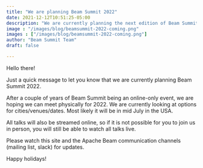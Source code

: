 ```yaml
---
title: "We are planning Beam Summit 2022"
date: 2021-12-12T10:51:25-05:00
description: "We are currently planning the next edition of Beam Summit for Summer 2022. Check out the details."
image : "/images/blog/beamsummit-2022-coming.png"
images : ["/images/blog/beamsummit-2022-coming.png"]
author: "Beam Summit Team"
draft: false

---
```


Hello there!

Just a quick message to let you know that we are currently planning Beam Summit 2022.

After a couple of years of Beam Summit being an online-only event, we are hoping we can meet physically for 2022. We are currently looking at options for cities/venues/dates. Most likely it will be in mid July in the USA.

All talks will also be streamed online, so if it is not possible for you to join us in person, you will still be able to watch all talks live.

Please watch this site and the Apache Beam communication channels (mailing list, slack) for updates. 

Happy holidays!